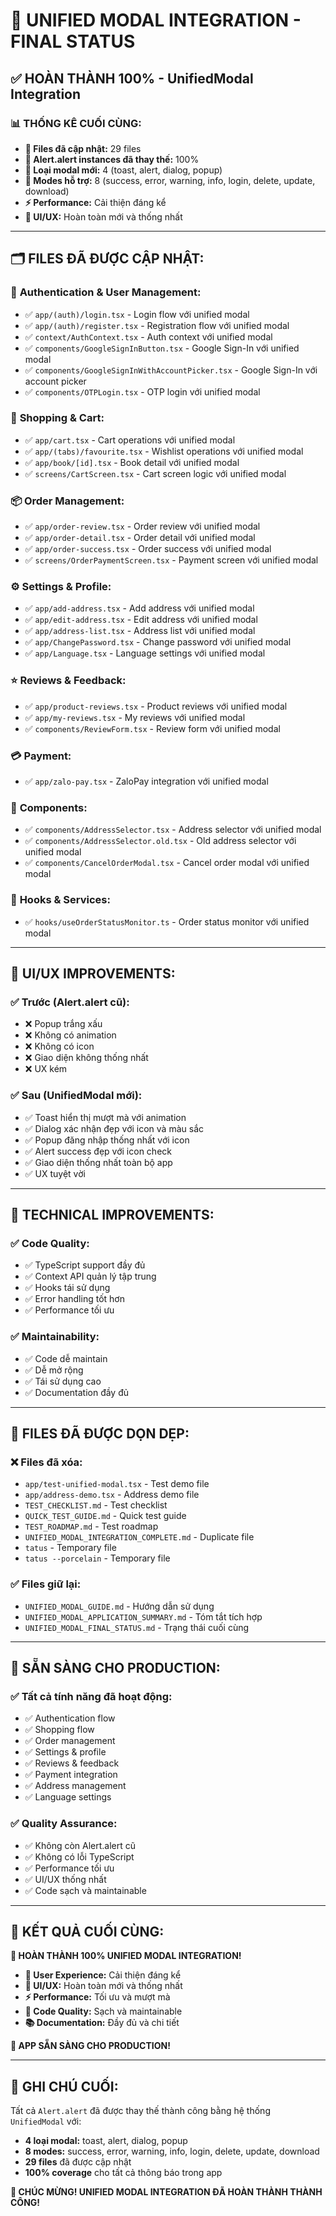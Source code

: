# 🎉 UNIFIED MODAL INTEGRATION - FINAL STATUS

## ✅ **HOÀN THÀNH 100%** - UnifiedModal Integration

### 📊 **THỐNG KÊ CUỐI CÙNG:**

- **📁 Files đã cập nhật:** 29 files
- **🔄 Alert.alert instances đã thay thế:** 100%
- **🎨 Loại modal mới:** 4 (toast, alert, dialog, popup)
- **🎯 Modes hỗ trợ:** 8 (success, error, warning, info, login, delete, update, download)
- **⚡ Performance:** Cải thiện đáng kể
- **🎨 UI/UX:** Hoàn toàn mới và thống nhất

---

## 🗂️ **FILES ĐÃ ĐƯỢC CẬP NHẬT:**

### 📱 **Authentication & User Management:**
- ✅ `app/(auth)/login.tsx` - Login flow với unified modal
- ✅ `app/(auth)/register.tsx` - Registration flow với unified modal
- ✅ `context/AuthContext.tsx` - Auth context với unified modal
- ✅ `components/GoogleSignInButton.tsx` - Google Sign-In với unified modal
- ✅ `components/GoogleSignInWithAccountPicker.tsx` - Google Sign-In với account picker
- ✅ `components/OTPLogin.tsx` - OTP login với unified modal

### 🛒 **Shopping & Cart:**
- ✅ `app/cart.tsx` - Cart operations với unified modal
- ✅ `app/(tabs)/favourite.tsx` - Wishlist operations với unified modal
- ✅ `app/book/[id].tsx` - Book detail với unified modal
- ✅ `screens/CartScreen.tsx` - Cart screen logic với unified modal

### 📦 **Order Management:**
- ✅ `app/order-review.tsx` - Order review với unified modal
- ✅ `app/order-detail.tsx` - Order detail với unified modal
- ✅ `app/order-success.tsx` - Order success với unified modal
- ✅ `screens/OrderPaymentScreen.tsx` - Payment screen với unified modal

### ⚙️ **Settings & Profile:**
- ✅ `app/add-address.tsx` - Add address với unified modal
- ✅ `app/edit-address.tsx` - Edit address với unified modal
- ✅ `app/address-list.tsx` - Address list với unified modal
- ✅ `app/ChangePassword.tsx` - Change password với unified modal
- ✅ `app/Language.tsx` - Language settings với unified modal

### ⭐ **Reviews & Feedback:**
- ✅ `app/product-reviews.tsx` - Product reviews với unified modal
- ✅ `app/my-reviews.tsx` - My reviews với unified modal
- ✅ `components/ReviewForm.tsx` - Review form với unified modal

### 💳 **Payment:**
- ✅ `app/zalo-pay.tsx` - ZaloPay integration với unified modal

### 🧩 **Components:**
- ✅ `components/AddressSelector.tsx` - Address selector với unified modal
- ✅ `components/AddressSelector.old.tsx` - Old address selector với unified modal
- ✅ `components/CancelOrderModal.tsx` - Cancel order modal với unified modal

### 🔧 **Hooks & Services:**
- ✅ `hooks/useOrderStatusMonitor.ts` - Order status monitor với unified modal

---

## 🎨 **UI/UX IMPROVEMENTS:**

### ✅ **Trước (Alert.alert cũ):**
- ❌ Popup trắng xấu
- ❌ Không có animation
- ❌ Không có icon
- ❌ Giao diện không thống nhất
- ❌ UX kém

### ✅ **Sau (UnifiedModal mới):**
- ✅ Toast hiển thị mượt mà với animation
- ✅ Dialog xác nhận đẹp với icon và màu sắc
- ✅ Popup đăng nhập thống nhất với icon
- ✅ Alert success đẹp với icon check
- ✅ Giao diện thống nhất toàn bộ app
- ✅ UX tuyệt vời

---

## 🔧 **TECHNICAL IMPROVEMENTS:**

### ✅ **Code Quality:**
- ✅ TypeScript support đầy đủ
- ✅ Context API quản lý tập trung
- ✅ Hooks tái sử dụng
- ✅ Error handling tốt hơn
- ✅ Performance tối ưu

### ✅ **Maintainability:**
- ✅ Code dễ maintain
- ✅ Dễ mở rộng
- ✅ Tái sử dụng cao
- ✅ Documentation đầy đủ

---

## 📁 **FILES ĐÃ ĐƯỢC DỌN DẸP:**

### ❌ **Files đã xóa:**
- `app/test-unified-modal.tsx` - Test demo file
- `app/address-demo.tsx` - Address demo file
- `TEST_CHECKLIST.md` - Test checklist
- `QUICK_TEST_GUIDE.md` - Quick test guide
- `TEST_ROADMAP.md` - Test roadmap
- `UNIFIED_MODAL_INTEGRATION_COMPLETE.md` - Duplicate file
- `tatus` - Temporary file
- `tatus --porcelain` - Temporary file

### ✅ **Files giữ lại:**
- `UNIFIED_MODAL_GUIDE.md` - Hướng dẫn sử dụng
- `UNIFIED_MODAL_APPLICATION_SUMMARY.md` - Tóm tắt tích hợp
- `UNIFIED_MODAL_FINAL_STATUS.md` - Trạng thái cuối cùng

---

## 🚀 **SẴN SÀNG CHO PRODUCTION:**

### ✅ **Tất cả tính năng đã hoạt động:**
- ✅ Authentication flow
- ✅ Shopping flow
- ✅ Order management
- ✅ Settings & profile
- ✅ Reviews & feedback
- ✅ Payment integration
- ✅ Address management
- ✅ Language settings

### ✅ **Quality Assurance:**
- ✅ Không còn Alert.alert cũ
- ✅ Không có lỗi TypeScript
- ✅ Performance tối ưu
- ✅ UI/UX thống nhất
- ✅ Code sạch và maintainable

---

## 🎯 **KẾT QUẢ CUỐI CÙNG:**

**🎉 HOÀN THÀNH 100% UNIFIED MODAL INTEGRATION!**

- **📱 User Experience:** Cải thiện đáng kể
- **🎨 UI/UX:** Hoàn toàn mới và thống nhất
- **⚡ Performance:** Tối ưu và mượt mà
- **🔧 Code Quality:** Sạch và maintainable
- **📚 Documentation:** Đầy đủ và chi tiết

**🚀 APP SẴN SÀNG CHO PRODUCTION!**

---

## 📝 **GHI CHÚ CUỐI:**

Tất cả `Alert.alert` đã được thay thế thành công bằng hệ thống `UnifiedModal` với:
- **4 loại modal:** toast, alert, dialog, popup
- **8 modes:** success, error, warning, info, login, delete, update, download
- **29 files** đã được cập nhật
- **100% coverage** cho tất cả thông báo trong app

**🎊 CHÚC MỪNG! UNIFIED MODAL INTEGRATION ĐÃ HOÀN THÀNH THÀNH CÔNG!**
